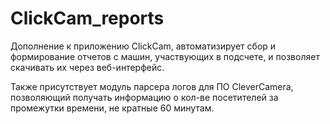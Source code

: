 # ClickCam_reports
Дополнение к приложению ClickCam, автоматизирует сбор и формирование отчетов с машин, участвующих в подсчете, и позволяет скачивать их через веб-интерфейс.

Также присутствует модуль парсера логов для ПО CleverCamera, позволяющий получать информацию о кол-ве посетителей за промежутки времени, не кратные 60 минутам.

